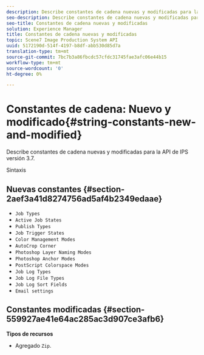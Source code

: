 ```yaml
---
description: Describe constantes de cadena nuevas y modificadas para la API de IPS versión 3.7.
seo-description: Describe constantes de cadena nuevas y modificadas para la API de IPS versión 3.7.
seo-title: Constantes de cadena nuevas y modificadas
solution: Experience Manager
title: Constantes de cadena nuevas y modificadas
topic: Scene7 Image Production System API
uuid: 5172190d-514f-4197-b8df-abb530d85d7a
translation-type: tm+mt
source-git-commit: 7bc7b3a86fbcdc57cfdc31745fae3afc06e44b15
workflow-type: tm+mt
source-wordcount: '0'
ht-degree: 0%

---
```



# Constantes de cadena: Nuevo y modificado{#string-constants-new-and-modified}

Describe constantes de cadena nuevas y modificadas para la API de IPS versión 3.7.

Sintaxis

## Nuevas constantes {#section-2aef3a41d8274756ad5af4b2349edaae}

* `Job Types`
* `Active Job States`
* `Publish Types`
* `Job Trigger States`
* `Color Management Modes`
* `AutoCrop Corner`
* `Photoshop Layer Naming Modes`
* `Photoshop Anchor Modes`
* `PostScript Colorspace Modes`
* `Job Log Types`
* `Job Log File Types`
* `Job Log Sort Fields`
* `Email settings`

## Constantes modificadas {#section-559927ae41e64ac285ac3d907ce3afb6}

**Tipos de recursos**

* Agregado `Zip`.


